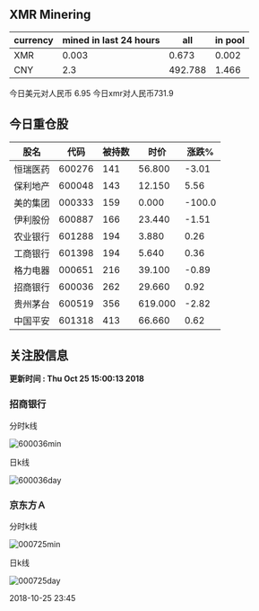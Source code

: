 ## XMR Minering

|currency|mined in last 24 hours|all|in pool|
|---|---|---|---|
|XMR|0.003|0.673|0.002|
|CNY|2.3|492.788|1.466|

今日美元对人民币 6.95	今日xmr对人民币731.9


## 今日重仓股 

|股名|代码|被持数|时价|涨跌%|
|---|---|---|---|---|
|恒瑞医药|600276|141|56.800|-3.01|
|保利地产|600048|143|12.150|5.56|
|美的集团|000333|159|0.000|-100.0|
|伊利股份|600887|166|23.440|-1.51|
|农业银行|601288|194|3.880|0.26|
|工商银行|601398|194|5.640|0.36|
|格力电器|000651|216|39.100|-0.89|
|招商银行|600036|262|29.660|0.92|
|贵州茅台|600519|356|619.000|-2.82|
|中国平安|601318|413|66.660|0.62|

## 关注股信息
**更新时间 : Thu Oct 25 15:00:13 2018**
### 招商银行 
分时k线

![600036min](http://image.sinajs.cn/newchart/min/n/sh600036.gif)

日k线

![600036day](http://image.sinajs.cn/newchart/daily/n/sh600036.gif)

### 京东方Ａ 
分时k线

![000725min](http://image.sinajs.cn/newchart/min/n/sz000725.gif)

日k线

![000725day](http://image.sinajs.cn/newchart/daily/n/sz000725.gif)

2018-10-25 23:45